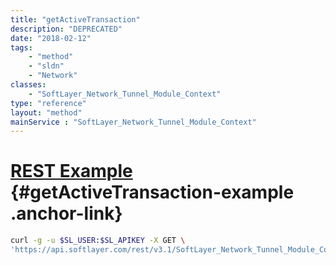 ```yaml
---
title: "getActiveTransaction"
description: "DEPRECATED"
date: "2018-02-12"
tags:
    - "method"
    - "sldn"
    - "Network"
classes:
    - "SoftLayer_Network_Tunnel_Module_Context"
type: "reference"
layout: "method"
mainService : "SoftLayer_Network_Tunnel_Module_Context"
---
```


# [REST Example](#getActiveTransaction-example) <a href="/article/rest/"><i class="fas fa-question"></i></a> {#getActiveTransaction-example .anchor-link} 
```bash
curl -g -u $SL_USER:$SL_APIKEY -X GET \
'https://api.softlayer.com/rest/v3.1/SoftLayer_Network_Tunnel_Module_Context/{SoftLayer_Network_Tunnel_Module_ContextID}/getActiveTransaction'
```
